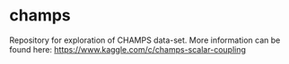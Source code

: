 # champs
Repository for exploration of CHAMPS data-set. More information can be found here: https://www.kaggle.com/c/champs-scalar-coupling
